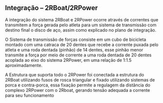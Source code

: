 ## Integração – 2RBoat/2RPower

A integração do sistema 2RBoat e 2RPower ocorre através de correntes que transmitem a força gerada pelo atleta para um sistema de transmissão com destino final o disco de aço, assim como explicado no plano de integração. 

O Sistema de transmissão de forças consiste em um cubo de bicicleta montado com uma catraca de 20 dentes que recebe a corrente puxada pelo atleta e uma roda dentada (pinhão) de 14 dentes, esse pinhão menor  transmite a força por meio de corrente a uma roda dentada de 20 dentes acoplada ao eixo do sistema 2RPower, em uma relação de 1:1.5 aproximadamente.
 
A Estrutura que suporta todo o 2RPower foi conectada a estrutura do 2RBoat utilizando fusos de rosca triangular e fixado utilizando sistemas de porca e contra-porca, essa fixação permite a regulagem da distância do complexo 2RPower com o 2Rboat, gerando tensão adequada a corrente para seu funcionamento
